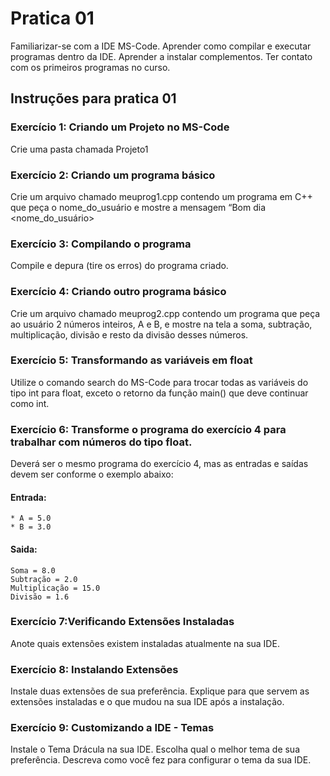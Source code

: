 # Pratica 01
Familiarizar-se com a IDE MS-Code. Aprender como compilar e executar programas dentro da IDE. Aprender a instalar complementos. Ter contato com os primeiros programas no curso.

## Instruções para pratica 01

### Exercício 1: Criando um Projeto no MS-Code
Crie uma pasta chamada Projeto1

### Exercício 2: Criando um programa básico
Crie um arquivo chamado meuprog1.cpp contendo um programa em C++ que peça o nome_do_usuário e mostre a mensagem “Bom dia <nome_do_usuário>

### Exercício 3: Compilando o programa
Compile e depura (tire os erros) do programa criado.

### Exercício 4: Criando outro programa básico
Crie um arquivo chamado meuprog2.cpp contendo um programa que peça ao usuário 2 números inteiros, A e B, e mostre na tela a soma, subtração, multiplicação, divisão e resto da divisão desses números.

### Exercício 5: Transformando as variáveis em float
Utilize o comando search do MS-Code para trocar todas as variáveis do tipo int para float, exceto o retorno da função main() que deve continuar como int.

### Exercício 6: Transforme o programa do exercício 4 para trabalhar com números do tipo float.
Deverá ser o mesmo programa do exercício 4, mas as entradas e saídas devem ser conforme o exemplo abaixo:
#### Entrada:
    * A = 5.0
    * B = 3.0
#### Saida:
    Soma = 8.0
    Subtração = 2.0
    Multiplicação = 15.0
    Divisão = 1.6

### Exercício 7:Verificando Extensões Instaladas
Anote quais extensões existem instaladas atualmente na sua IDE.

### Exercício 8: Instalando Extensões
Instale duas extensões de sua preferência. Explique para que servem as extensões instaladas e o que mudou na sua IDE após a instalação.

### Exercício 9: Customizando a IDE - Temas
Instale o Tema Drácula na sua IDE. Escolha qual o melhor tema de sua preferência. Descreva como você fez para configurar o tema da sua IDE.
